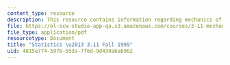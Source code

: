```yaml
---
content_type: resource
description: This resource contains information regarding mechanics of materials.
file: https://ol-ocw-studio-app-qa.s3.amazonaws.com/courses/3-11-mechanics-of-materials-fall-1999/4815e774597b553a7f6d9d439a6ab962_MIT3_11F99_stat.pdf
file_type: application/pdf
resourcetype: Document
title: "Statistics \u2013 3.11 Fall 1999"
uid: 4815e774-597b-553a-7f6d-9d439a6ab962
---
```


